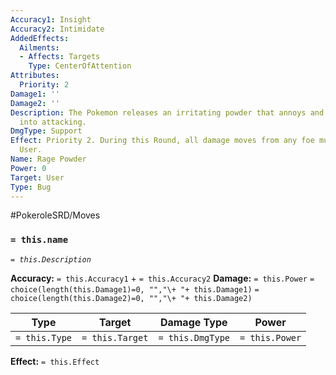 ```yaml
---
Accuracy1: Insight
Accuracy2: Intimidate
AddedEffects:
  Ailments:
  - Affects: Targets
    Type: CenterOfAttention
Attributes:
  Priority: 2
Damage1: ''
Damage2: ''
Description: The Pokemon releases an irritating powder that annoys and enrages foes
  into attacking.
DmgType: Support
Effect: Priority 2. During this Round, all damage moves from any foe must target the
  User.
Name: Rage Powder
Power: 0
Target: User
Type: Bug
---
```


#PokeroleSRD/Moves

### `= this.name` 
*`= this.Description`*

**Accuracy:** `= this.Accuracy1` + `= this.Accuracy2`
**Damage:** `= this.Power` `= choice(length(this.Damage1)=0, "","\+ "+ this.Damage1)` `= choice(length(this.Damage2)=0, "","\+ "+ this.Damage2)`

| Type          | Target          | Damage Type          | Power          |
| ------------- | --------------- | ---------------- | -------------- |
| `= this.Type` | `= this.Target` | `= this.DmgType` | `= this.Power` | 

**Effect:** `= this.Effect`